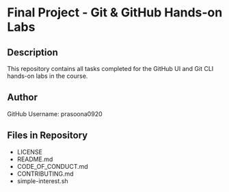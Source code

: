 # Final Project - Git & GitHub Hands-on Labs

## Description
This repository contains all tasks completed for the GitHub UI and Git CLI hands-on labs in the course.

## Author
GitHub Username: prasoona0920

## Files in Repository
- LICENSE
- README.md
- CODE_OF_CONDUCT.md
- CONTRIBUTING.md
- simple-interest.sh
